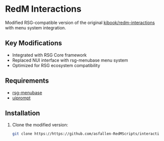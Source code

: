 # RedM Interactions



Modified RSG-compatible version of the original [kibook/redm-interactions](https://github.com/kibook/redm-interactions) with menu system integration.

## Key Modifications
- Integrated with RSG Core framework
- Replaced NUI interface with rsg-menubase menu system
- Optimized for RSG ecosystem compatibility

## Requirements
- [rsg-menubase](https://github.com/Rexshack-RedM/rsg-menubase)
- [uiprompt](https://github.com/kibook/redm-uiprompt)

## Installation

1. Clone the modified version:
   ```bash
   git clone https://https://github.com/asfallen-RedMScripts/interactions
